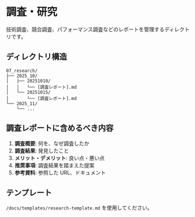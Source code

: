 # 調査・研究

技術調査、競合調査、パフォーマンス調査などのレポートを管理するディレクトリです。

## ディレクトリ構造

```
07_research/
├── 2025_10/
│   ├── 20251010/
│   │   └── [調査レポート].md
│   └── 20251015/
│       └── [調査レポート].md
└── 2025_11/
    └── ...
```

## 調査レポートに含めるべき内容

1. **調査概要**: 何を、なぜ調査したか
2. **調査結果**: 発見したこと
3. **メリット・デメリット**: 良い点・悪い点
4. **推奨事項**: 調査結果を踏まえた提案
5. **参考資料**: 参照した URL、ドキュメント

## テンプレート

`/docs/templates/research-template.md` を使用してください。
